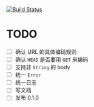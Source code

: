 [![Build Status](https://travis-ci.org/lidaobing/jdcloud-sdk-rust-signer.svg?branch=master)](https://travis-ci.org/lidaobing/jdcloud-sdk-rust-signer)

# TODO

* [ ] 确认 URL 的具体编码规则
* [ ] 确认 `HEAD` 是否要用 `GET` 来编码
* [ ] 支持非 `String` 的 body
* [ ] 统一 `Error`
* [ ] 统一日志
* [ ] 写文档
* [ ] 发布 0.1.0
